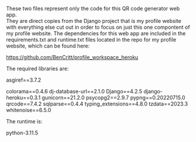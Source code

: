 These two files represent only the code for this QR code generator web app.  
They are direct copies from the Django project that is my profile website with everything else cut out in order to focus on just this one compontent of my profile website.
The dependencies for this web app are included in the requirements.txt and runtime.txt files located in the repo for my profile website, which can be found here:

  https://github.com/BenCritt/profile_workspace_heroku

The required libraries are:

  asgiref==3.7.2
  
  colorama==0.4.6
  dj-database-url==2.1.0
  Django==4.2.5
  django-heroku==0.3.1
  gunicorn==21.2.0
  psycopg2==2.9.7
  pypng==0.20220715.0
  qrcode==7.4.2
  sqlparse==0.4.4
  typing_extensions==4.8.0
  tzdata==2023.3
  whitenoise==6.5.0

The runtime is:

  python-3.11.5
